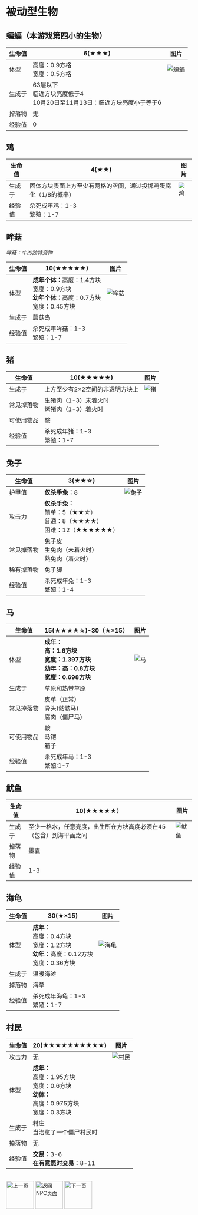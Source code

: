 # 被动型生物
## 蝙蝠（本游戏第四小的生物）

生命值 | 6(★★★) | 图片
-- | -- | -- 
体型 | 高度：0.9方格<br />宽度：0.5方格 | ![蝙蝠](./img/Bat.gif)
生成于 | 63层以下<br />临近方块亮度低于4<br />10月20日至11月13日：临近方块亮度小于等于6
掉落物 | 无
经验值 | 0

## 鸡

生命值 | 4(★★) | 图片
-- | -- | -- 
生成于 | 固体方块表面上方至少有两格的空间，通过投掷鸡蛋腐化（1/8的概率） | ![鸡](./img/150px-Baby_Chicken.png)
经验值 | 杀死成年鸡：1-3<br />繁殖：1-7<br />

## 哞菇
<i>哞菇：牛的独特变种</i>

生命值 | 10(★★★★★) | 图片
-- | -- | --
体型 | <b>成年个体：</b>高度：1.4方块<br />宽度：0.9方块<br /><b>幼年个体：</b>高度：0.7方块<br />宽度：0.45方块 | ![哞菇](./img/225px-Mooshroom.png)
生成于 | 蘑菇岛
经验值 | 杀死成年哞菇：1-3<br />繁殖：1-7

## 猪

生命值 | 10(★★★★★) | 图片
-- | -- | --
生成于 | 上方至少有2×2空间的非透明方块上 | ![猪](./img/149px-Baby_Pig.png)
常见掉落物 | 生猪肉（1-3）未着火时<br />烤猪肉（1-3）着火时
可使用物品 | 鞍
经验值 | 杀死成年猪：1-3<br />繁殖：1-7

## 兔子

生命值 | 3(★★☆) | 图片
-- | -- | --
护甲值 | <b>仅杀手兔：</b>8 | ![兔子](./img/120px-Sand_Baby_Rabbit.png)
攻击力 | <b>仅杀手兔：</b><br />简单：5（★★☆）<br />普通：8（★★★★）<br />困难：12（★★★★★★）
常见掉落物 | 兔子皮<br />生兔肉（未着火时）<br />熟兔肉（着火时）
稀有掉落物 | 兔子脚
经验值 | 杀死成年兔：1-3<br />繁殖：1-4

## 马

生命值 | 15(★★★★☆)-30（★×15） | 图片
-- | -- | --
体型 | <b>成年：<br />高：1.6方块<br />宽度：1.397方块<br /><b>幼年：</b>高：0.8方块<br />宽度：0.698方块 | ![马](./img/300px-Skeletonhorse.png)
生成于 | 草原和热带草原
常见掉落物 | 皮革（正常）<br />骨头(骷髅马)<br />腐肉（僵尸马）
可使用物品 | 鞍<br />马铠<br />箱子
经验值 | 杀死成年马：1-3<br />繁殖:1-7

## 鱿鱼

生命值 | 10(★★★★★） | 图片
-- | -- | --
生成于 | 至少一格水，任意亮度，出生所在方块高度必须在45（包含）到海平面之间 | ![鱿鱼](./img/225px-Squid.png)
掉落物 | 墨囊
经验值 | 1-3

## 海龟

生命值 | 30(★×15) | 图片
-- | -- | -- 
体型 | <b>成年：</b><br />高度：0.4方块<br />宽度：1.2方块<br /><b>幼年：</b>高度：0.12方块<br />宽度：0.36方块 | ![海龟](./img/360px-Turtle.png)
生成于 | 温暖海滩
掉落物 | 海草
经验值 | 杀死成年海龟：1-3<br />繁殖：1-7

## 村民

生命值 | 20(★★★★★★★★★★) | 图片
-- | -- | --
攻击力 | 无 | ![村民](./img/204px-Librarian_villager.png)
体型 | <b>成年：</b><br />高度：1.95方块<br />宽度：0.6方块<br /><b>幼体：</b><br />高度：0.975方块<br />宽度：0.3方块
生成于 | 村庄<br />当治愈了一个僵尸村民时
掉落物 | 无
经验值 | <b>交易：</b>3-6<br /><b>在有意愿时交易：</b>8-11

<br />

<div class="align-justify">

<div style="display: inline-block;">
<a href="./introduce/NPC_kexun.html">
    <img src="./img/qianfan.png" alt="上一页" title="上一页" width="75">
</a>
</div>

<div style="display: inline-block;">
<a href="./introduce/major.html">
    <img src="./img/huizhuye.png" alt="返回NPC页面" title="返回NPC页面" width="75">
</a>
</div>

<div style="display: inline-block;">
<a onclick="return alert('您已经在最后一页了哦！');" href="javascript:;">
    <img src="./img/fanye.png" alt="下一页" title="下一页" width="75">
</a>
</div>

</div>


